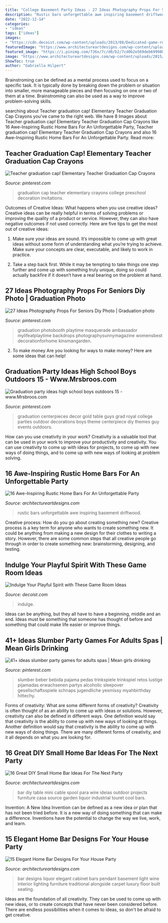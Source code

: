 ```yaml
---
title: "College Basement Party Ideas - 27 Ideas Photography Props For Seniors Diy Photo"
description: "Rustic bars unforgettable awe inspiring basement driftwood"
date: "2022-12-14"
categories:
- "ideas"
tags: ["ideas"]
images:
- "https://cdn.decoist.com/wp-content/uploads/2013/08/Dedicated-game-room-in-the-basement.jpg"
featuredImage: "https://www.architectureartdesigns.com/wp-content/uploads/2015/05/16-Awe-Inspiring-Rustic-Home-Bars-For-An-Unforgettable-Party-2-630x420.jpg"
featured_image: "https://i.pinimg.com/736x/7c/d0/b2/7cd0b2e569deb6999807e5af98742ba9.jpg"
image: "https://www.architectureartdesigns.com/wp-content/uploads/2015/05/16-Awe-Inspiring-Rustic-Home-Bars-For-An-Unforgettable-Party-2-630x420.jpg"
ShowToc: true
author: "Gabriella Hilpert"
---
```



Brainstroming can be defined as a mental process used to focus on a specific task. It is typically done by breaking down the problem or situation into smaller, more manageable pieces and then focusing on one or two of them at a time. Brainstroming can also be used as a way to improve problem-solving skills.

	

		
searching about Teacher graduation cap! Elementary Teacher Graduation Cap Crayons you've came to the right web. We have 8 Images about Teacher graduation cap! Elementary Teacher Graduation Cap Crayons like 16 Awe-Inspiring Rustic Home Bars For An Unforgettable Party, Teacher graduation cap! Elementary Teacher Graduation Cap Crayons and also 16 Awe-Inspiring Rustic Home Bars For An Unforgettable Party. Read more:
		
    
## Teacher Graduation Cap! Elementary Teacher Graduation Cap Crayons

<img loading=lazy src="https://i.pinimg.com/736x/b2/0d/fc/b20dfc8ef8a2117a9bf005a35d68a130.jpg" onerror="this.onerror=null;this.src='https://tse4.mm.bing.net/th?id=OIP.PoSZuBYgSk8_1unjZI8BrQHaJ3&amp;pid=15.1';" alt="Teacher graduation cap! Elementary Teacher Graduation Cap Crayons">

_Source: pinterest.com_

>graduation cap teacher elementary crayons college preschool decoration invitations. 

	

Outcomes of Creative Ideas: What happens when you use creative ideas?
Creative ideas can be really helpful in terms of solving problems or improving the quality of a product or service. However, they can also have negative outcomes if not used correctly. Here are five tips to get the most out of creative ideas:
1. Make sure your ideas are sound. It’s impossible to come up with great ideas without some form of understanding what you’re trying to achieve. Make sure your concepts are clear, executable, and likely to work in practice.

2. Take a step back first. While it may be tempting to take things one step further and come up with something truly unique, doing so could actually backfire if it doesn’t have a real bearing on the problem at hand.

    
## 27 Ideas Photography Props For Seniors Diy Photo | Graduation Photo

<img loading=lazy src="https://i.pinimg.com/736x/d4/02/9e/d4029e21a5ae939d85cc110dc7e135f3.jpg" onerror="this.onerror=null;this.src='https://tse3.mm.bing.net/th?id=OIP.9p5wAXDwDxT7MpYhB8tilQAAAA&amp;pid=15.1';" alt="27 Ideas Photography Props For Seniors Diy Photo | Graduation photo">

_Source: pinterest.com_

>graduation photobooth playtime masquerade ambassador mylifeatplaytime backdrops photographysunnymagazine womensbest decorationforhome kinsmangarden. 

	

2. To make money
Are you looking for ways to make money? Here are some ideas that can help!

    
## Graduation Party Ideas High School Boys Outdoors 15 - Www.Mrsbroos.com

<img loading=lazy src="https://i.pinimg.com/736x/71/72/11/7172112fb356936399c4bad5ff419541.jpg" onerror="this.onerror=null;this.src='https://tse4.mm.bing.net/th?id=OIP.NzDGdfJsLzkZv5knOm0_SQHaJ6&amp;pid=15.1';" alt="Graduation party ideas high school boys outdoors 15 - www.Mrsbroos.com">

_Source: pinterest.com_

>graduation centerpieces decor gold table guys grad royal college parties outdoor decorations boys theme centerpiece diy themes guy events outdoors. 

	

How can you use creativity in your work?
Creativity is a valuable tool that can be used in your work to improve your productivity and creativity. You can use creativity to come up with ideas for projects, to come up with new ways of doing things, and to come up with new ways of looking at problem solving.

    
## 16 Awe-Inspiring Rustic Home Bars For An Unforgettable Party

<img loading=lazy src="https://www.architectureartdesigns.com/wp-content/uploads/2015/05/16-Awe-Inspiring-Rustic-Home-Bars-For-An-Unforgettable-Party-2-630x420.jpg" onerror="this.onerror=null;this.src='https://tse4.mm.bing.net/th?id=OIP.njjUu47ehtuSp9hD01-RXgHaE8&amp;pid=15.1';" alt="16 Awe-Inspiring Rustic Home Bars For An Unforgettable Party">

_Source: architectureartdesigns.com_

>rustic bars unforgettable awe inspiring basement driftwood. 

	

Creative process: How do you go about creating something new?
Creative process is a key term for anyone who wants to create something new. It could be anything from making a new design for their clothes to writing a story. However, there are some common steps that all creative people go through in order to create something new: brainstorming, designing, and testing.

    
## Indulge Your Playful Spirit With These Game Room Ideas

<img loading=lazy src="https://cdn.decoist.com/wp-content/uploads/2013/08/Dedicated-game-room-in-the-basement.jpg" onerror="this.onerror=null;this.src='https://tse1.mm.bing.net/th?id=OIP.3OiXB4mBIwqBJ-PGg79mPgHaFM&amp;pid=15.1';" alt="Indulge Your Playful Spirit with These Game Room Ideas">

_Source: decoist.com_

>indulge. 

	

Ideas can be anything, but they all have to have a beginning, middle and an end. Ideas must be something that someone has thought of before and something that could make life easier or improve things.

    
## 41+ Ideas Slumber Party Games For Adults Spas | Mean Girls Drinking

<img loading=lazy src="https://i.pinimg.com/736x/7c/d0/b2/7cd0b2e569deb6999807e5af98742ba9.jpg" onerror="this.onerror=null;this.src='https://tse1.mm.bing.net/th?id=OIP.PbsXJbxnN2q6zWzYHHWRewAAAA&amp;pid=15.1';" alt="41+ ideas slumber party games for adults spas | Mean girls drinking">

_Source: pinterest.com_

>slumber beber bebida pajama pedas trinkspiele trinkspiel retos lustige pijamadas erwachsenen partys alcoholic sleepover gesellschaftsspiele schnaps jugendliche yesmissy myahbirthday hittechy. 

	

Forms of creativity: What are some different forms of creativity?
Creativity is often thought of as an ability to come up with ideas or solutions. However, creativity can also be defined in different ways. One definition would say that creativity is the ability to come up with new ways of looking at things. Another definition would say that creativity is the ability to come up with new ways of doing things. There are many different forms of creativity, and it all depends on what you are looking for.

    
## 16 Great DIY Small Home Bar Ideas For The Next Party

<img loading=lazy src="http://www.architectureartdesigns.com/wp-content/uploads/2015/05/347.jpg" onerror="this.onerror=null;this.src='https://tse1.mm.bing.net/th?id=OIP.NlZciEcGwHjkGnluN9NwAQHaKA&amp;pid=15.1';" alt="16 Great DIY Small Home Bar Ideas For The Next Party">

_Source: architectureartdesigns.com_

>bar diy table mini cable spool para wire ideias outdoor projects furniture casa source garden liquor industrial touret cool bars. 

	

Invention: A New Idea
Invention can be defined as a new idea or plan that has not been tried before. It is a new way of doing something that can make a difference. Inventions have the potential to change the way we live, work, and learn.

    
## 15 Elegant Home Bar Designs For Your House Party

<img loading=lazy src="https://www.architectureartdesigns.com/wp-content/uploads/2014/07/15-Elegant-Home-Bar-Designs-For-Your-House-Party-12.jpg" onerror="this.onerror=null;this.src='https://tse4.mm.bing.net/th?id=OIP.KWVWMyFIFDY8OLDP-V5xhgHaJ4&amp;pid=15.1';" alt="15 Elegant Home Bar Designs For Your House Party">

_Source: architectureartdesigns.com_

>bar designs liquor elegant cabinet bars pendant basement light wine interior lighting furniture traditional alongside carpet luxury floor built seating. 

	

Ideas are the foundation of all creativity. They can be used to come up with new ideas, or to create concepts that have never been considered before. There are endless possibilities when it comes to ideas, so don't be afraid to get creative.

